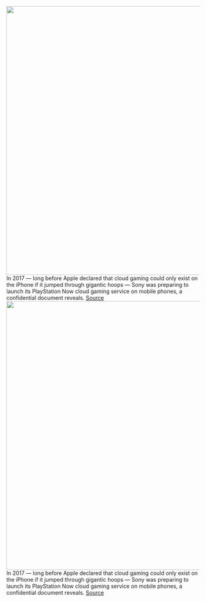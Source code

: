 <img src='https://cdn.vox-cdn.com/thumbor/SNQlkHZkZrsL_3nzpo5VDEqwH3c=/0x0:2040x1360/1200x800/filters:focal(895x620:1221x946)/cdn.vox-cdn.com/uploads/chorus_image/image/70257066/vpavic_191126_untitled_0011_2_Edit.0.jpg' width='700px' /><br/>
In 2017 — long before Apple declared that cloud gaming could only exist on the iPhone if it jumped through gigantic hoops — Sony was preparing to launch its PlayStation Now cloud gaming service on mobile phones, a confidential document reveals.
<a href='https://www.theverge.com/22828526/sony-playstation-ps-now-cloud-gaming-mobile-apple-epic'> Source <a/><img src='https://cdn.vox-cdn.com/thumbor/SNQlkHZkZrsL_3nzpo5VDEqwH3c=/0x0:2040x1360/1200x800/filters:focal(895x620:1221x946)/cdn.vox-cdn.com/uploads/chorus_image/image/70257066/vpavic_191126_untitled_0011_2_Edit.0.jpg' width='700px' /><br/>
In 2017 — long before Apple declared that cloud gaming could only exist on the iPhone if it jumped through gigantic hoops — Sony was preparing to launch its PlayStation Now cloud gaming service on mobile phones, a confidential document reveals.
<a href='https://www.theverge.com/22828526/sony-playstation-ps-now-cloud-gaming-mobile-apple-epic'> Source <a/>